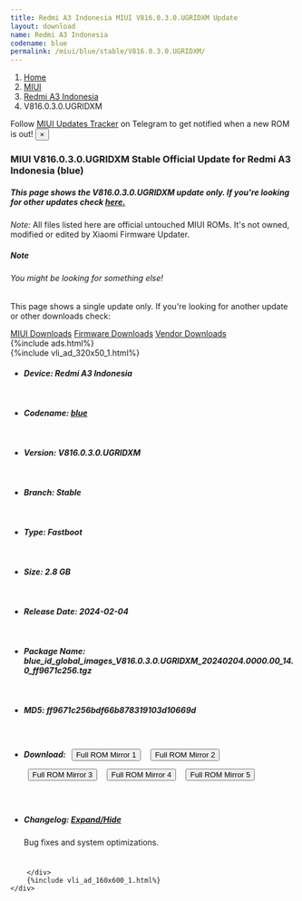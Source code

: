 ```yaml
---
title: Redmi A3 Indonesia MIUI V816.0.3.0.UGRIDXM Update
layout: download
name: Redmi A3 Indonesia
codename: blue
permalink: /miui/blue/stable/V816.0.3.0.UGRIDXM/
---
```

<nav aria-label="breadcrumb">
    <ol class="breadcrumb">
        <li class="breadcrumb-item"><a href="/">Home</a></li>
        <li class="breadcrumb-item"><a href="/miui/">MIUI</a></li>
        <li class="breadcrumb-item"><a href="/miui/blue/">Redmi A3 Indonesia</a></li>
        <li class="breadcrumb-item active" aria-current="page">V816.0.3.0.UGRIDXM</li>
    </ol>
</nav>
<div class="alert alert-primary alert-dismissible fade show" role="alert">
    Follow <a href="https://t.me/MIUIUpdatesTracker" class="alert-link">MIUI Updates Tracker</a> on Telegram to get
    notified when a new ROM is out!
    <button type="button" class="close" data-dismiss="alert" aria-label="Close">
        <span aria-hidden="true">&times;</span>
    </button>
</div>
<div class="col-12 mx-auto">
    <h3 class="title bg-light p-2 rounded">MIUI V816.0.3.0.UGRIDXM Stable Official Update for Redmi A3 Indonesia (blue)</h3>
    <h5>This page shows the V816.0.3.0.UGRIDXM update only. If you're looking for other updates check
        <a href="/miui/blue/">here.</a></h5>
    <p><i>Note: </i>All files listed here are official untouched MIUI ROMs.
        It's not owned, modified or edited by Xiaomi Firmware Updater.</p>
    <div class="card">
        <div class="card-body">
            <h5 class="card-title">Note</h5>
            <h6 class="card-subtitle mb-2 text-muted">You might be looking for something else!</h6>
            <p class="card-text">This page shows a single update only.
                If you're looking for another update or other downloads check:</p>
            <a href="/miui/" class="card-link">MIUI Downloads</a>
            <a href="/firmware/" class="card-link">Firmware Downloads</a>
            <a href="/vendor/" class="card-link">Vendor Downloads</a>
        </div>
    </div>
    {%include ads.html%}
    <div class="row justify-content-center">
        <div class="col-10" id="downloads">
                    <div class="card card-body">
            {%include vli_ad_320x50_1.html%}
            <ul class="list-unstyled">
                <li style="padding-bottom: 10px;">
                    <h5><b>Device: </b>Redmi A3 Indonesia</h5>
                </li>
                <li style="padding-bottom: 10px;">
                    <h5><b>Codename: </b> <a href="/miui/blue/" target="_blank">blue</a> </h5>
                </li>
                <li style="padding-bottom: 10px;">
                    <h5><b>Version: </b>V816.0.3.0.UGRIDXM</h5>
                </li>
                <li style="padding-bottom: 10px;">
                    <h5><b>Branch: </b>Stable</h5>
                </li>
                <li style="padding-bottom: 10px;">
                    <h5><b>Type: </b>Fastboot</h5>
                </li>
                <li style="padding-bottom: 10px;">
                    <h5><b>Size: </b>2.8 GB</h5>
                </li>
                <li style="padding-bottom: 10px;">
                    <h5><b>Release Date: </b>2024-02-04</h5>
                </li>
                <li style="padding-bottom: 10px;">
                    <h5><b>Package Name: </b><span id="filename" class="text-dark">blue_id_global_images_V816.0.3.0.UGRIDXM_20240204.0000.00_14.0_ff9671c256.tgz</span></h5>
                </li>
                <li style="padding-bottom: 10px;">
                    <h5><b>MD5: </b><span id="md5" class="text-muted">ff9671c256bdf66b878319103d10669d</span></h5>
                </li>
                <li style="padding-bottom: 10px;">
                    <h5><b>Download: </b> <button type="button" id="download" class="btn btn-primary" style="margin: 7px;" onclick="window.open('https://cdnorg.d.miui.com/V816.0.3.0.UGRIDXM/blue_id_global_images_V816.0.3.0.UGRIDXM_20240204.0000.00_14.0_ff9671c256.tgz', '_blank');"><i class="fa fa-download"></i> Full ROM Mirror 1</button> <button type="button" id="download" class="btn btn-primary" style="margin: 7px;" onclick="window.open('https://bkt-sgp-miui-ota-update-alisgp.oss-ap-southeast-1.aliyuncs.com/V816.0.3.0.UGRIDXM/blue_id_global_images_V816.0.3.0.UGRIDXM_20240204.0000.00_14.0_ff9671c256.tgz', '_blank');"><i class="fa fa-download"></i> Full ROM Mirror 2</button> <button type="button" id="download" class="btn btn-primary" style="margin: 7px;" onclick="window.open('https://bn.d.miui.com/V816.0.3.0.UGRIDXM/blue_id_global_images_V816.0.3.0.UGRIDXM_20240204.0000.00_14.0_ff9671c256.tgz', '_blank');"><i class="fa fa-download"></i> Full ROM Mirror 3</button> <button type="button" id="download" class="btn btn-primary" style="margin: 7px;" onclick="window.open('https://bigota.d.miui.com/V816.0.3.0.UGRIDXM/blue_id_global_images_V816.0.3.0.UGRIDXM_20240204.0000.00_14.0_ff9671c256.tgz', '_blank');"><i class="fa fa-download"></i> Full ROM Mirror 4</button> <button type="button" id="download" class="btn btn-primary" style="margin: 7px;" onclick="window.open('https://hugeota.d.miui.com/V816.0.3.0.UGRIDXM/blue_id_global_images_V816.0.3.0.UGRIDXM_20240204.0000.00_14.0_ff9671c256.tgz', '_blank');"><i class="fa fa-download"></i> Full ROM Mirror 5</button></h5>
                </li>
                <li style="padding-bottom: 10px;">
                    <h5><b>Changelog: </b><a href="#blue_1_changelog" data-toggle="collapse" role="button"
                            aria-expanded="false" aria-controls="blue_1_changelog"> <i class="fa fa-arrow-down"
                                aria-hidden="true"></i> Expand/Hide</a></h5>
                    <div class="collapse" id="blue_1_changelog">
                        <p id="changelog_text">Bug fixes and system optimizations.</p>
                    </div>
                </li>
            </ul>
        </div>

        </div>
        {%include vli_ad_160x600_1.html%}
    </div>
</div>
